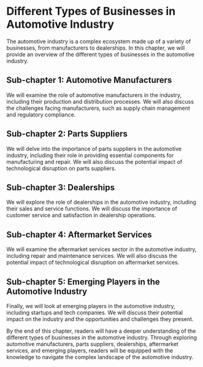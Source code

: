 Different Types of Businesses in Automotive Industry
==============================================================================================

The automotive industry is a complex ecosystem made up of a variety of businesses, from manufacturers to dealerships. In this chapter, we will provide an overview of the different types of businesses in the automotive industry.

Sub-chapter 1: Automotive Manufacturers
---------------------------------------

We will examine the role of automotive manufacturers in the industry, including their production and distribution processes. We will also discuss the challenges facing manufacturers, such as supply chain management and regulatory compliance.

Sub-chapter 2: Parts Suppliers
------------------------------

We will delve into the importance of parts suppliers in the automotive industry, including their role in providing essential components for manufacturing and repair. We will also discuss the potential impact of technological disruption on parts suppliers.

Sub-chapter 3: Dealerships
--------------------------

We will explore the role of dealerships in the automotive industry, including their sales and service functions. We will discuss the importance of customer service and satisfaction in dealership operations.

Sub-chapter 4: Aftermarket Services
-----------------------------------

We will examine the aftermarket services sector in the automotive industry, including repair and maintenance services. We will also discuss the potential impact of technological disruption on aftermarket services.

Sub-chapter 5: Emerging Players in the Automotive Industry
----------------------------------------------------------

Finally, we will look at emerging players in the automotive industry, including startups and tech companies. We will discuss their potential impact on the industry and the opportunities and challenges they present.

By the end of this chapter, readers will have a deeper understanding of the different types of businesses in the automotive industry. Through exploring automotive manufacturers, parts suppliers, dealerships, aftermarket services, and emerging players, readers will be equipped with the knowledge to navigate the complex landscape of the automotive industry.
